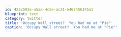 ```yaml
---
id: 422c593e-a5aa-4c5e-ac31-b462456145a1
blueprint: text
category: twitter
title: 'Occupy Wall street?  You had me at "Pie"'
caption: 'Occupy Wall street?  You had me at "Pie"'
---
```

